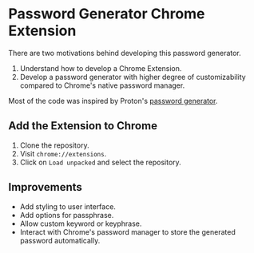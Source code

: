 # Password Generator Chrome Extension
There are two motivations behind developing this password generator.
1. Understand how to develop a Chrome Extension.
2. Develop a password generator with higher degree of customizability compared to Chrome's native password manager.

Most of the code was inspired by Proton's [password generator](https://proton.me/pass/password-generator).

## Add the Extension to Chrome
1. Clone the repository.
2. Visit `chrome://extensions`.
3. Click on `Load unpacked` and select the repository.

## Improvements
- Add styling to user interface.
- Add options for passphrase.
- Allow custom keyword or keyphrase.
- Interact with Chrome's password manager to store the generated password automatically.
